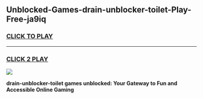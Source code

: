 
## Unblocked-Games-drain-unblocker-toilet-Play-Free-ja9iq
<h3>
<a href="https://premium76.site?title=drain-unblocker-toilet&ref=23A">CLICK TO PLAY</a></h3>
<hr>

<h3>
<a href="https://premium76.site?title=drain-unblocker-toilet&ref=23A">CLICK 2 PLAY</a>
  
</h3>

<a href="https://premium76.site?title=drain-unblocker-toilet&ref=23A"><img src="https://clearcache.store/games.png"></a>


**drain-unblocker-toilet games unblocked: Your Gateway to Fun and Accessible Online Gaming**
